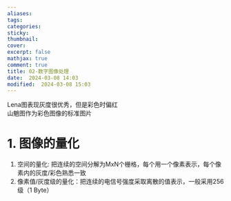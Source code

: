 ```yaml
---
aliases: 
tags: 
categories:
sticky:
thumbnail:
cover: 
excerpt: false
mathjax: true
comment: true
title: 02-数字图像处理
date:  2024-03-08 14:03
modified:  2024-03-08 15:03
---
```


Lena图表现灰度很优秀，但是彩色时偏红  
山魈图作为彩色图像的标准图片

# 1. 图像的量化

1. 空间的量化: 把连续的空间分解为MxN个栅格，每个用一个像素表示，每个像素内的灰度/彩色熟悉一致
2. 像素值/灰度级的量化：把连续的电信号强度采取离散的值表示，一般采用256级（1 Byte）

